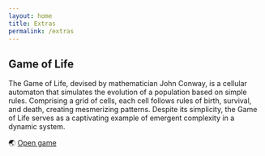 ```yaml
---
layout: home
title: Extras
permalink: /extras
---
```


## Game of Life
The Game of Life, devised by mathematician John Conway, is a cellular automaton that simulates the evolution of a population based on simple rules. Comprising a grid of cells, each cell follows rules of birth, survival, and death, creating mesmerizing patterns. Despite its simplicity, the Game of Life serves as a captivating example of emergent complexity in a dynamic system.

🌏 [Open game](../assets/extras/index.html)